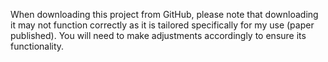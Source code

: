 When downloading this project from GitHub, please note that downloading it may not function correctly as it is tailored specifically for my use (paper published). You will need to make adjustments accordingly to ensure its functionality.
